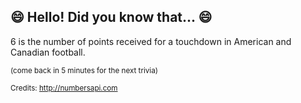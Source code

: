 ## 😄 Hello! Did you know that... 😄
6 is the number of points received for a touchdown in American and Canadian football.

<sup>(come back in 5 minutes for the next trivia)</sup>


<sup>Credits: http://numbersapi.com</sup>
